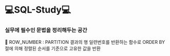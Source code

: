 # 💻SQL-Study💻
### 실무에 필수인 문법을 정리해두는 공간  
📌 ROW_NUMBER : PARTITION 결과의 행 일련번호를 반환하는 함수로 ORDER BY절에 의해 정렬된 순서를 기준으로 고유한 값을 반환
  
 


